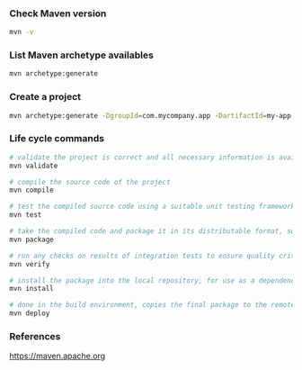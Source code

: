 ### Check Maven version

```sh
mvn -v
```
### List Maven archetype availables

```sh
mvn archetype:generate
```

### Create a project

```sh
mvn archetype:generate -DgroupId=com.mycompany.app -DartifactId=my-app -DarchetypeArtifactId=maven-archetype-webapp -DarchetypeVersion=1.4 -DinteractiveMode=false
```

### Life cycle commands

```sh
# validate the project is correct and all necessary information is available
mvn validate

# compile the source code of the project
mvn compile

# test the compiled source code using a suitable unit testing framework. These tests should not require the code be packaged or deployed
mvn test

# take the compiled code and package it in its distributable format, such as a JAR.
mvn package

# run any checks on results of integration tests to ensure quality criteria are met
mvn verify

# install the package into the local repository, for use as a dependency in other projects locally
mvn install

# done in the build environment, copies the final package to the remote repository for sharing with other developers and projects.
mvn deploy

```

### References

https://maven.apache.org
